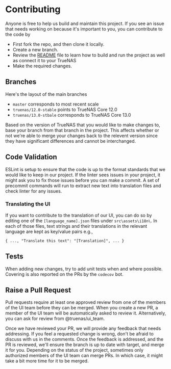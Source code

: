 # Contributing

Anyone is free to help us build and maintain this project. If you see an issue that needs working on because it's important to you, you can contribute to the code by
- First fork the repo, and then clone it locally.
- Create a new branch.
- Review the [README](https://github.com/truenas/webui/blob/master/README.md) file to learn how to build and run the project as well as connect it to your TrueNAS
- Make the required changes.

## Branches

Here's the layout of the main branches

- `master` corresponds to most recent scale
- `truenas/12.0-stable` points to TrueNAS Core 12.0
- `truenas/13.0-stbale` corresponds to TrueNAS Core 13.0

Based on the version of TrueNAS that you would like to make changes to, base your branch from that branch in the project. This affects whether or not we're able to merge your changes back to the relevent version since they have significant differences and cannot be interchanged.

## Code Validation

ESLint is setup to ensure that the code is up to the format standards that we would like to keep in our project. If the linter sees issues in your project, it might ask you to fix those issues before you can make a commit. A set of precommit commands will run to extract new text into translation files and check linter for any issues.

### Translating the UI

If you want to contribute to the translation of our UI, you can do so by editing one of the `[language_name].json` files under `src\assets\i18n\`. In each of those files, text strings and their translations in the relevant language are kept as key/value pairs e.g.,

`
{
  ...,
  "Translate this text": "[Translation]",
  ...
}
`

## Tests

When adding new changes, try to add unit tests when and where possible. Covering is also reported on the PRs by the `codecov` bot.

## Raise a Pull Request

Pull requests require at least one approved review from one of the members of the UI team before they can be merged. When you create a new PR, a member of the UI team will be automatically asked to review it. Alternatively, you can ask for review from @truenas/ui_team.

Once we have reviewed your PR, we will provide any feedback that needs addressing. If you feel a requested change is wrong, don't be afraid to discuss with us in the comments. Once the feedback is addressed, and the PR is reviewed, we'll ensure the branch is up to date with target, and merge it for you. Depending on the status of the project, sometimes only authorized members of the UI team can merge PRs. In which case, it might take a bit more time for it to be merged.
